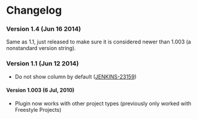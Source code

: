 # Changelog

### Version 1.4 (Jun 16 2014)

Same as 1.1, just released to make sure it is considered newer than
1.003 (a nonstandard version string).

### Version 1.1 (Jun 12 2014)

-   Do not show column by default
    ([JENKINS-23159](https://issues.jenkins-ci.org/browse/JENKINS-23159))

#### Version 1.003 (6 Jul, 2010)

-   Plugin now works with other project types (previously only worked
    with Freestyle Projects)
